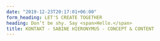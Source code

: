 ```yaml
---
date: "2019-12-23T20:17:01+06:00"
form_heading: LET'S CREATE TOGETHER
heading: Don’t be shy. Say <span>Hello.</span>
title: KONTAKT - SABINE HIERONYMUS - CONCEPT & CONTENT
---
```



